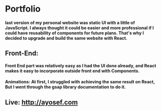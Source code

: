 # Portfolio
#### last version of my personal website was static UI with a little of JavaScript. I always thought it could be easier and more professional if I could have reusability of components for future plans. That's why I decided to upgrade and build the same website with React.

## Front-End: 
#### Front End part was relatively easy as I had the UI done already, and React makes it easy to incorporate outside front end with Components. 

#### Animations: At first, I struggled with achieving the same result on React, But I went through the gsap library documentation to do it.

## Live: http://ayosef.com
